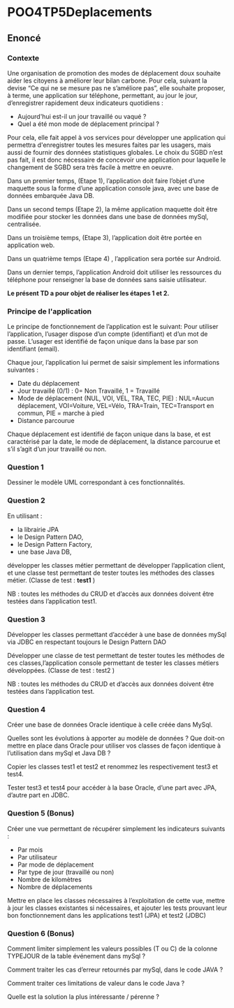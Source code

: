 # POO4TP5Deplacements

## Enoncé

### Contexte

Une organisation de promotion des modes de déplacement doux souhaite aider les citoyens à améliorer
leur bilan carbone. Pour cela, suivant la devise “Ce qui ne se mesure pas ne s’améliore pas”, elle
souhaite proposer, à terme, une application sur téléphone, permettant, au jour le jour, d’enregistrer
rapidement deux indicateurs quotidiens :
- Aujourd'hui est-il un jour travaillé ou vaqué ?
- Quel a été mon mode de déplacement principal ?

Pour cela, elle fait appel à vos services pour développer une application qui permettra d'enregistrer
toutes les mesures faites par les usagers, mais aussi de fournir des données statistiques globales.
Le choix du SGBD n’est pas fait, il est donc nécessaire de concevoir une application pour laquelle le
changement de SGBD sera très facile à mettre en oeuvre.

Dans un premier temps, (Etape 1), l’application doit faire l’objet d’une maquette sous la forme d’une
application console java, avec une base de données embarquée Java DB.

Dans un second temps (Etape 2), la même application maquette doit être modifiée pour stocker les
données dans une base de données mySql, centralisée.

Dans un troisième temps, (Etape 3), l’application doit être portée en application web.

Dans un quatrième temps (Etape 4) , l’application sera portée sur Android.

Dans un dernier temps, l’application Android doit utiliser les ressources du téléphone pour renseigner la
base de données sans saisie utilisateur.

<b>Le présent TD a pour objet de réaliser les étapes 1 et 2.</b>

### Principe de l'application

Le principe de fonctionnement de l’application est le suivant:
Pour utiliser l’application, l’usager dispose d’un compte (identifiant) et d’un mot de passe. L’usager est
identifié de façon unique dans la base par son identifiant (email).

Chaque jour, l’application lui permet de saisir simplement les informations suivantes :
- Date du déplacement
- Jour travaillé (0/1) : 0= Non Travaillé, 1 = Travaillé
- Mode de déplacement (NUL, VOI, VEL, TRA, TEC, PIE) : NUL=Aucun déplacement,
VOI=Voiture, VEL=Vélo, TRA=Train, TEC=Transport en commun, PIE = marche à pied
- Distance parcourue

Chaque déplacement est identifié de façon unique dans la base, et est caractérisé par la date, le mode
de déplacement, la distance parcourue et s’il s’agit d’un jour travaillé ou non.

### Question 1

Dessiner le modèle UML correspondant à ces fonctionnalités.

### Question 2

En utilisant :
- la librairie JPA
- le Design Pattern DAO,
- le Design Pattern Factory,
- une base Java DB,

développer les classes métier permettant de développer l’application client, et une classe test
permettant de tester toutes les méthodes des classes métier. (Classe de test : <b>test1</b> )

NB : toutes les méthodes du CRUD et d’accès aux données doivent être testées dans l’application test1.

### Question 3

Développer les classes permettant d’accéder à une base de données mySql via JDBC en respectant
toujours le Design Pattern DAO

Développer une classe de test permettant de tester toutes les méthodes de ces classes,l’application
console permettant de tester les classes métiers développées. (Classe de test : test2 )

NB : toutes les méthodes du CRUD et d’accès aux données doivent être testées dans l’application test.

### Question 4

Créer une base de données Oracle identique à celle créée dans MySql.

Quelles sont les évolutions à apporter au modèle de données ? Que doit-on mettre en place dans
Oracle pour utiliser vos classes de façon identique à l’utilisation dans mySql et Java DB ?

Copier les classes test1 et test2 et renommez les respectivement test3 et test4.

Tester test3 et test4 pour accéder à la base Oracle, d’une part avec JPA, d’autre part en JDBC.

### Question 5 (Bonus)

Créer une vue permettant de récupérer simplement les indicateurs suivants :
- Par mois
- Par utilisateur
- Par mode de déplacement
- Par type de jour (travaillé ou non)
- Nombre de kilomètres
- Nombre de déplacements

Mettre en place les classes nécessaires à l’exploitation de cette vue, mettre à jour les classes existantes
si nécessaires, et ajouter les tests prouvant leur bon fonctionnement dans les applications test1 (JPA)
et test2 (JDBC)

### Question 6 (Bonus)

Comment limiter simplement les valeurs possibles (T ou C) de la colonne TYPEJOUR de la table
événement dans mySql ?

Comment traiter les cas d’erreur retournés par mySql, dans le code JAVA ?

Comment traiter ces limitations de valeur dans le code Java ?

Quelle est la solution la plus intéressante / pérenne ?
